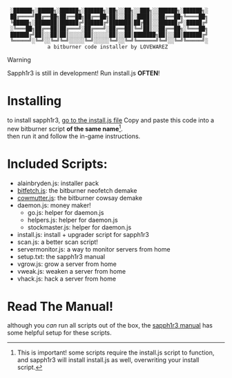 ```
 ░██████╗░█████╗░██████╗░██████╗░██╗░░██╗░░███╗░░██████╗░██████╗░
 ██╔════╝██╔══██╗██╔══██╗██╔══██╗██║░░██║░████║░░██╔══██╗╚════██╗
 ╚█████╗░███████║██████╔╝██████╔╝███████║██╔██║░░██████╔╝░█████╔╝
 ░╚═══██╗██╔══██║██╔═══╝░██╔═══╝░██╔══██║╚═╝██║░░██╔══██╗░╚═══██╗
 ██████╔╝██║░░██║██║░░░░░██║░░░░░██║░░██║███████╗██║░░██║██████╔╝
 ╚═════╝░╚═╝░░╚═╝╚═╝░░░░░╚═╝░░░░░╚═╝░░╚═╝╚══════╝╚═╝░░╚═╝╚═════╝░
             a bitburner code installer by LOVEWAREZ               
```

> [!WARNING]
> Sapph1r3 is still in development! Run install.js **OFTEN**!

# Installing
to install sapph1r3, [go to the install.js file](https://github.com/LOVEWAREZ/sapph1r3/blob/main/install.js) 
Copy and paste this code into a new bitburner script **of the same name**[^1]. \
then run it and follow the in-game instructions.

[^1]: This is important! some scripts require the install.js script to function, and sapph1r3 will install install.js as well, overwriting your install script.

# Included Scripts:
 - alainbryden.js: installer pack
 - [bitfetch.js](https://github.com/LOVEWAREZ/sapph1r3/tree/main/examples): the bitburner neofetch demake
 - [cowmutter.js](https://github.com/LOVEWAREZ/sapph1r3/tree/main/examples): the bitburner cowsay demake
 - daemon.js: money maker!
   - go.js: helper for daemon.js
   - helpers.js: helper for daemon.js
   - stockmaster.js: helper for daemon.js
 - install.js: install + upgrader script for sapph1r3
 - scan.js: a better scan script!
 - servermonitor.js: a way to monitor servers from home
 - setup.txt: the sapph1r3 manual
 - vgrow.js: grow a server from home
 - vweak.js: weaken a server from home
 - vhack.js: hack a server from home

# Read The Manual!
although you *can* run all scripts out of the box, the [sapph1r3 manual](https://github.com/LOVEWAREZ/sapph1r3/blob/main/manual.md) has some helpful setup for these scripts.

